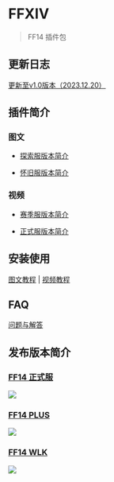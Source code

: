 # FFXIV

> FF14 插件包



## 更新日志

[更新至v1.0版本（2023.12.20）](http://wowcube.site/#/suites/ff14/ff14-update)

## 插件简介

### 图文

- [探索服版本简介](https://mp.weixin.qq.com/s?__biz=MzIyMDQ4NDIzNw==&mid=2247484949&idx=1&sn=1efd1d2a9f8f18d3e95e88dfb13f0dcb&chksm=97ca01f7a0bd88e188a7cceab32979f95d7ecd23c7622fdd1e8ced5441d163b36e90ed0e6a14#rd)

- [怀旧服版本简介](https://mp.weixin.qq.com/s?__biz=MzIyMDQ4NDIzNw==&mid=2247485008&idx=1&sn=ee548f6a358aa9d9a13131aebca7db4c&chksm=97ca01b2a0bd88a4d162625b111a3acba3d4eb2a826261d4531b442c298374867c5a383675a7#rd)

### 视频

- [赛季服版本简介](https://www.bilibili.com/video/BV1jb4y1j7SJ)

- [正式服版本简介](https://www.bilibili.com/video/BV1Zw411V7hG)

## 安装使用

[图文教程](https://mp.weixin.qq.com/s?__biz=MzIyMDQ4NDIzNw==&mid=2247484970&idx=1&sn=397121f322d766475d0ed7bda81a8984&chksm=97ca01c8a0bd88deddd74843779c678894aeb5c3b9b7453eb1243a4ae4a2ba6160a998d263d7#rd) | [视频教程](https://www.bilibili.com/video/BV1Se411y7YG)


## FAQ

[问题与解答](http://wowcube.site/#/suites/ff14/ff14-faq)

## 发布版本简介

### [FF14 正式服](https://wowcube.site/#/suites/ff14/ff14-mainline)

[![](https://s2.loli.net/2023/12/23/mLEfveBiDuY9FGW.png)](https://wowcube.site/#/suites/ff14/ff14-mainline)

### [FF14 PLUS](https://wowcube.site/#/suites/ff14/ff14-plus)

[![](https://s2.loli.net/2023/12/11/mojRgPvWTM5csIB.png)](https://wowcube.site/#/suites/ff14/ff14-plus)

### [FF14 WLK](https://wowcube.site/#/suites/ff14/ff14-wlk)

[![](https://s2.loli.net/2023/12/20/Sa72y5GNceMQ6Fl.png)](https://wowcube.site/#/suites/ff14/ff14-wlk)
